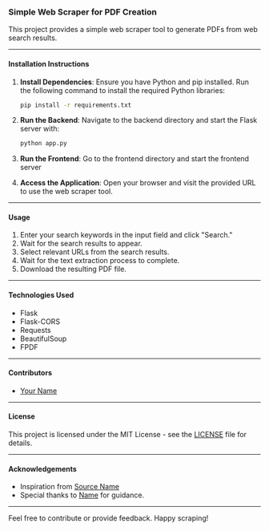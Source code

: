 ### Simple Web Scraper for PDF Creation

This project provides a simple web scraper tool to generate PDFs from web search results.

---

#### Installation Instructions

1. **Install Dependencies**: Ensure you have Python and pip installed. Run the following command to install the required Python libraries:

    ```bash
    pip install -r requirements.txt
    ```

2. **Run the Backend**: Navigate to the backend directory and start the Flask server with:

    ```bash
    python app.py
    ```

3. **Run the Frontend**: Go to the frontend directory and start the frontend server 

4. **Access the Application**: Open your browser and visit the provided URL to use the web scraper tool.

---

#### Usage

1. Enter your search keywords in the input field and click "Search."
2. Wait for the search results to appear.
3. Select relevant URLs from the search results.
4. Wait for the text extraction process to complete.
5. Download the resulting PDF file.

---

#### Technologies Used

- Flask
- Flask-CORS
- Requests
- BeautifulSoup
- FPDF

---

#### Contributors

- [Your Name](https://github.com/yourusername)

---

#### License

This project is licensed under the MIT License - see the [LICENSE](LICENSE) file for details.

---

#### Acknowledgements

- Inspiration from [Source Name](https://sourcewebsite.com)
- Special thanks to [Name](https://github.com/username) for guidance.

---

Feel free to contribute or provide feedback. Happy scraping!
